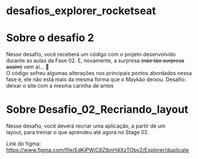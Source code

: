 # desafios_explorer_rocketseat

# Sobre o desafio 2

Nesse desafio, você receberá um código com o projeto desenvolvido durante as aulas da Fase 02.
E, novamente, a surpresa ~~(não tão surpresa assim)~~ vem aí...  **👀**  
O código sofreu algumas alterações nos principais pontos abordados nessa fase e, ele não está mais da mesma forma que o Maykão deixou.
Desafio: deixar o site com a mesma carinha de antes

# Sobre Desafio_02_Recriando_layout

Nesse desafio, você deverá recriar uma aplicação, a partir de um layout, para treinar o que aprendeu até agora no Stage 02.

Link do figma: https://www.figma.com/file/EdKjPWjC8ZlbnH4XzTObv2/Explorer/duplicate
